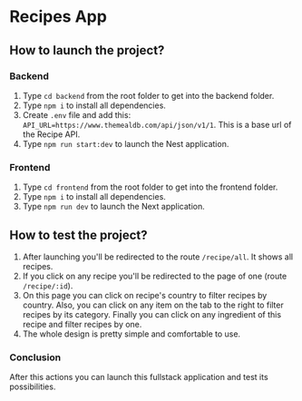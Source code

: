 # Recipes App
## How to launch the project?

### Backend
1. Type `cd backend` from the root folder to get into the backend folder.
2. Type `npm i` to install all dependencies.
3. Create `.env` file and add this: `API_URL=https://www.themealdb.com/api/json/v1/1`. This is a base url of the Recipe API.
4. Type `npm run start:dev` to launch the Nest application.

### Frontend
1. Type `cd frontend` from the root folder to get into the frontend folder.
2. Type `npm i` to install all dependencies.
3. Type `npm run dev` to launch the Next application.

## How to test the project?
1. After launching you'll be redirected to the route `/recipe/all`. It shows all recipes.
2. If you click on any recipe you'll be redirected to the page of one (route `/recipe/:id`).
3. On this page you can click on recipe's country to filter recipes by country. Also, you can click on any item on the tab to the right to filter recipes by its category. Finally you can click on any ingredient of this recipe and filter recipes by one.
4. The whole design is pretty simple and comfortable to use.

### Conclusion
After this actions you can launch this fullstack application and test its possibilities.
